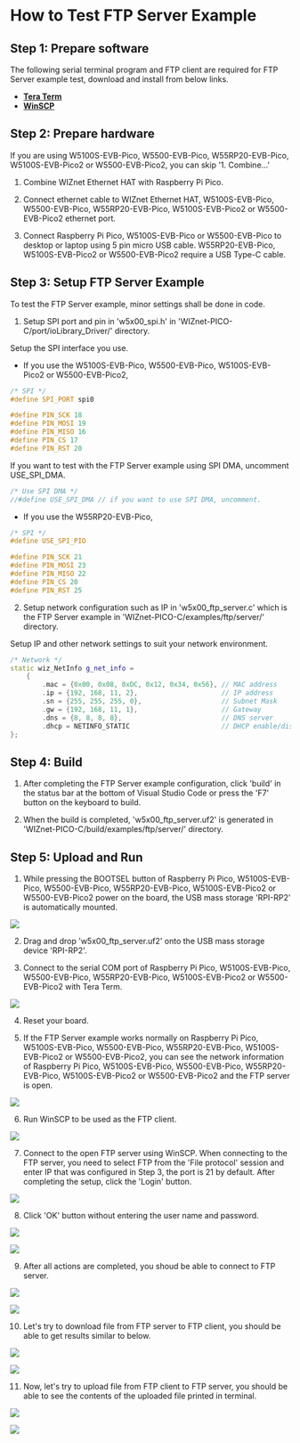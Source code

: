 # How to Test FTP Server Example



## Step 1: Prepare software

The following serial terminal program and FTP client are required for FTP Server example test, download and install from below links.

- [**Tera Term**][link-tera_term]
- [**WinSCP**][link-winscp]



## Step 2: Prepare hardware

If you are using W5100S-EVB-Pico, W5500-EVB-Pico, W55RP20-EVB-Pico, W5100S-EVB-Pico2 or W5500-EVB-Pico2, you can skip '1. Combine...'

1. Combine WIZnet Ethernet HAT with Raspberry Pi Pico.

2. Connect ethernet cable to WIZnet Ethernet HAT, W5100S-EVB-Pico, W5500-EVB-Pico, W55RP20-EVB-Pico, W5100S-EVB-Pico2 or W5500-EVB-Pico2 ethernet port.

3. Connect Raspberry Pi Pico, W5100S-EVB-Pico or W5500-EVB-Pico to desktop or laptop using 5 pin micro USB cable. W55RP20-EVB-Pico, W5100S-EVB-Pico2 or W5500-EVB-Pico2 require a USB Type-C cable.



## Step 3: Setup FTP Server Example

To test the FTP Server example, minor settings shall be done in code.

1. Setup SPI port and pin in 'w5x00_spi.h' in 'WIZnet-PICO-C/port/ioLibrary_Driver/' directory.

Setup the SPI interface you use.
- If you use the W5100S-EVB-Pico, W5500-EVB-Pico, W5100S-EVB-Pico2 or W5500-EVB-Pico2,

```cpp
/* SPI */
#define SPI_PORT spi0

#define PIN_SCK 18
#define PIN_MOSI 19
#define PIN_MISO 16
#define PIN_CS 17
#define PIN_RST 20
```

If you want to test with the FTP Server example using SPI DMA, uncomment USE_SPI_DMA.

```cpp
/* Use SPI DMA */
//#define USE_SPI_DMA // if you want to use SPI DMA, uncomment.
```
- If you use the W55RP20-EVB-Pico,
```cpp
/* SPI */
#define USE_SPI_PIO

#define PIN_SCK 21
#define PIN_MOSI 23
#define PIN_MISO 22
#define PIN_CS 20
#define PIN_RST 25
```

2. Setup network configuration such as IP in 'w5x00_ftp_server.c' which is the FTP Server example in 'WIZnet-PICO-C/examples/ftp/server/' directory.

Setup IP and other network settings to suit your network environment.

```cpp
/* Network */
static wiz_NetInfo g_net_info =
    {
        .mac = {0x00, 0x08, 0xDC, 0x12, 0x34, 0x56}, // MAC address
        .ip = {192, 168, 11, 2},                     // IP address
        .sn = {255, 255, 255, 0},                    // Subnet Mask
        .gw = {192, 168, 11, 1},                     // Gateway
        .dns = {8, 8, 8, 8},                         // DNS server
        .dhcp = NETINFO_STATIC                       // DHCP enable/disable
};
```



## Step 4: Build

1. After completing the FTP Server example configuration, click 'build' in the status bar at the bottom of Visual Studio Code or press the 'F7' button on the keyboard to build.

2. When the build is completed, 'w5x00_ftp_server.uf2' is generated in 'WIZnet-PICO-C/build/examples/ftp/server/' directory.



## Step 5: Upload and Run

1. While pressing the BOOTSEL button of Raspberry Pi Pico, W5100S-EVB-Pico, W5500-EVB-Pico, W55RP20-EVB-Pico, W5100S-EVB-Pico2 or W5500-EVB-Pico2 power on the board, the USB mass storage 'RPI-RP2' is automatically mounted.

![][link-raspberry_pi_pico_usb_mass_storage]

2. Drag and drop 'w5x00_ftp_server.uf2' onto the USB mass storage device 'RPI-RP2'.

3. Connect to the serial COM port of Raspberry Pi Pico, W5100S-EVB-Pico, W5500-EVB-Pico, W55RP20-EVB-Pico, W5100S-EVB-Pico2 or W5500-EVB-Pico2 with Tera Term.

![][link-connect_to_serial_com_port]

4. Reset your board.

5. If the FTP Server example works normally on Raspberry Pi Pico, W5100S-EVB-Pico, W5500-EVB-Pico, W55RP20-EVB-Pico, W5100S-EVB-Pico2 or W5500-EVB-Pico2, you can see the network information of Raspberry Pi Pico, W5100S-EVB-Pico, W5500-EVB-Pico, W55RP20-EVB-Pico, W5100S-EVB-Pico2 or W5500-EVB-Pico2 and the FTP server is open.

![][link-see_network_information_of_raspberry_pi_pico_and_open_ftp_server]

6. Run WinSCP to be used as the FTP client.

![][link-run_winscp]

7. Connect to the open FTP server using WinSCP. When connecting to the FTP server, you need to select FTP from the 'File protocol' session and enter IP that was configured in Step 3, the port is 21 by default. After completing the setup, click the 'Login' button.

![][link-enter_ftp_server_ip_or_host_name_and_port]

8. Click 'OK' button without entering the user name and password.

![][link-enter_user_name]

![][link-enter_password]

9. After all actions are completed, you shoud be able to connect to FTP server.

![][link-connect_to_ftp_server_1]

![][link-connect_to_ftp_server_2]

10. Let's try to download file from FTP server to FTP client, you should be able to get results similar to below.

![][link-download_selected_remote_file_to_local_directory_1]

![][link-download_selected_remote_file_to_local_directory_2]

11. Now, let's try to upload file from FTP client to FTP server, you should be able to see the contents of the uploaded file printed in terminal.

![][link-upload_selected_local_file_to_remote_directory_1]

![][link-upload_selected_local_file_to_remote_directory_2]



<!--
Link
-->

[link-tera_term]: https://osdn.net/projects/ttssh2/releases/
[link-winscp]: https://winscp.net/eng/download.php
[link-raspberry_pi_pico_usb_mass_storage]: https://github.com/WIZnet-ioNIC/WIZnet-PICO-C/blob/main/static/images/ftp/server/raspberry_pi_pico_usb_mass_storage.png
[link-connect_to_serial_com_port]: https://github.com/WIZnet-ioNIC/WIZnet-PICO-C/blob/main/static/images/ftp/server/connect_to_serial_com_port.png
[link-see_network_information_of_raspberry_pi_pico_and_open_ftp_server]: https://github.com/WIZnet-ioNIC/WIZnet-PICO-C/blob/main/static/images/ftp/server/see_network_information_of_raspberry_pi_pico_and_open_ftp_server.png
[link-run_winscp]: https://github.com/WIZnet-ioNIC/WIZnet-PICO-C/blob/main/static/images/ftp/server/run_winscp.png
[link-enter_ftp_server_ip_or_host_name_and_port]: https://github.com/WIZnet-ioNIC/WIZnet-PICO-C/blob/main/static/images/ftp/server/enter_ftp_server_ip_or_host_name_and_port.png
[link-enter_user_name]: https://github.com/WIZnet-ioNIC/WIZnet-PICO-C/blob/main/static/images/ftp/server/enter_user_name.png
[link-enter_password]: https://github.com/WIZnet-ioNIC/WIZnet-PICO-C/blob/main/static/images/ftp/server/enter_password.png
[link-connect_to_ftp_server_1]: https://github.com/WIZnet-ioNIC/WIZnet-PICO-C/blob/main/static/images/ftp/server/connect_to_ftp_server_1.png
[link-connect_to_ftp_server_2]: https://github.com/WIZnet-ioNIC/WIZnet-PICO-C/blob/main/static/images/ftp/server/connect_to_ftp_server_2.png
[link-download_selected_remote_file_to_local_directory_1]: https://github.com/WIZnet-ioNIC/WIZnet-PICO-C/blob/main/static/images/ftp/server/download_selected_remote_file_to_local_directory_1.png
[link-download_selected_remote_file_to_local_directory_2]: https://github.com/WIZnet-ioNIC/WIZnet-PICO-C/blob/main/static/images/ftp/server/download_selected_remote_file_to_local_directory_2.png
[link-upload_selected_local_file_to_remote_directory_1]: https://github.com/WIZnet-ioNIC/WIZnet-PICO-C/blob/main/static/images/ftp/server/upload_selected_local_file_to_remote_directory_1.png
[link-upload_selected_local_file_to_remote_directory_2]: https://github.com/WIZnet-ioNIC/WIZnet-PICO-C/blob/main/static/images/ftp/server/upload_selected_local_file_to_remote_directory_2.png
